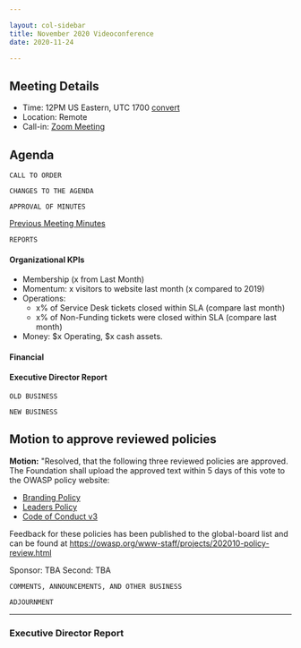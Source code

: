 ```yaml
---

layout: col-sidebar
title: November 2020 Videoconference
date: 2020-11-24

---
```


## Meeting Details
- Time: 12PM US Eastern, UTC 1700 [convert](https://www.timeanddate.com/worldclock/meetingdetails.html?year=2020&month=11&day=24&hour=17&min=0&sec=0&p1=16&p2=919&p3=78&p4=136&p5=137&p6=176&p7=179)
- Location: Remote
- Call-in: [Zoom Meeting](https://zoom.us/j/675935446)

## Agenda

```
CALL TO ORDER
```
<!--
Board Members
- Gary Robinson, Grant Ongers, Martin Knobloch, Owen Pendlebury, Richard Greenberg, Sherif Mansour, Vandana Verma Sehgal

Guests
Mike McCamon, Tom Pappas, Dawn Aitken, Emily Berman, Harold Blankenship, Lisa Jones, Sibah Poede, Kelly Santalucia
-->

```
CHANGES TO THE AGENDA
```

```
APPROVAL OF MINUTES
```
[Previous Meeting Minutes](/www-board/minutes/202010)

```
REPORTS
```
#### Organizational KPIs
- Membership (x from Last Month)
- Momentum: x visitors to website last month (x compared to 2019)
- Operations:
  - x% of Service Desk tickets closed within SLA (compare last month)
  - x% of Non-Funding tickets were closed within SLA (compare last month)
- Money: $x Operating, $x cash assets.

#### Financial

#### Executive Director Report

```
OLD BUSINESS
```


```
NEW BUSINESS
```
## Motion to approve reviewed policies

**Motion:** "Resolved, that the following three reviewed policies are approved. The Foundation shall upload the approved text within 5 days of this vote to the OWASP policy website:

* [Branding Policy](https://owasp.org/www-policy/operational/branding)
* [Leaders Policy](https://owasp.org/www-policy/operational/leader)
* [Code of Conduct v3](https://owasp.org/www-policy/operational/code-of-conduct-Nov-2020)

Feedback for these policies has been published to the global-board list and can be found at https://owasp.org/www-staff/projects/202010-policy-review.html

Sponsor: TBA
Second: TBA

```
COMMENTS, ANNOUNCEMENTS, AND OTHER BUSINESS
```

```
ADJOURNMENT
```

***

### Executive Director Report
